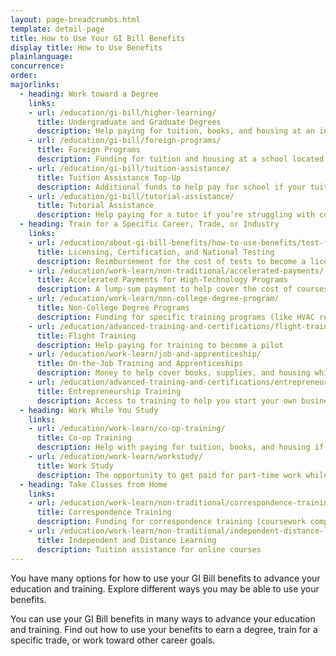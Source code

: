 ```yaml
---
layout: page-breadcrumbs.html
template: detail-page
title: How to Use Your GI Bill Benefits
display title: How to Use Benefits
plainlanguage: 
concurrence: 
order: 
majorlinks:
  - heading: Work toward a Degree
    links:
    - url: /education/gi-bill/higher-learning/
      title: Undergraduate and Graduate Degrees
      description: Help paying for tuition, books, and housing at an institution of higher learning (like a 4-year university, community college, or graduate school)
    - url: /education/gi-bill/foreign-programs/
      title: Foreign Programs
      description: Funding for tuition and housing at a school located outside the U.S.
    - url: /education/gi-bill/tuition-assistance/
      title: Tuition Assistance Top-Up
      description: Additional funds to help pay for school if your tuition costs more than what's covered by the active-duty Tuition Assistance program
    - url: /education/gi-bill/tutorial-assistance/
      title: Tutorial Assistance
      description: Help paying for a tutor if you’re struggling with coursework
  - heading: Train for a Specific Career, Trade, or Industry
    links:
    - url: /education/about-gi-bill-benefits/how-to-use-benefits/test-fees/
      title: Licensing, Certification, and National Testing
      description: Reimbursement for the cost of tests to become a licensed or certified professional, or to apply for college or a training course
    - url: /education/work-learn/non-traditional/accelerated-payments/
      title: Accelerated Payments for High-Technology Programs
      description: A lump-sum payment to help cover the cost of courses in high-tech degree or non-degree programs
    - url: /education/work-learn/non-college-degree-program/
      title: Non-College Degree Programs
      description: Funding for specific training programs (like HVAC repair, truck driving, or EMT training)
    - url: /education/advanced-training-and-certifications/flight-training/
      title: Flight Training
      description: Help paying for training to become a pilot
    - url: /education/work-learn/job-and-apprenticeship/
      title: On-the-Job Training and Apprenticeships
      description: Money to help cover books, supplies, and housing while learning a trade or skill (like plumbing, hotel management, or firefighting)
    - url: /education/advanced-training-and-certifications/entrepreneurship-training/
      title: Entrepreneurship Training
      description: Access to training to help you start your own business
  - heading: Work While You Study
    links:    
    - url: /education/work-learn/co-op-training/
      title: Co-op Training
      description: Help with paying for tuition, books, and housing if you’re part of a college or university co-op training program
    - url: /education/work-learn/workstudy/
      title: Work Study
      description: The opportunity to get paid for part-time work while you study at a college, vocational, or professional school 
  - heading: Take Classes from Home
    links:
    - url: /education/work-learn/non-traditional/correspondence-training/
      title: Correspondence Training
      description: Funding for correspondence training (coursework completed by mail) if you want to take classes from home or live far from any schools
    - url: /education/work-learn/non-traditional/independent-distance-learning/
      title: Independent and Distance Learning
      description: Tuition assistance for online courses      
---
```

<div class="va-introtext">

You have many options for how to use your GI Bill benefits to advance your education and training. Explore different ways you may be able to use your benefits.

You can use your GI Bill benefits in many ways to advance your education and training. Find out how to use your benefits to earn a degree, train for a specific trade, or work toward other career goals.


</div>

